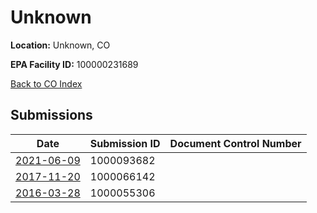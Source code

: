 # Unknown

**Location:** Unknown, CO

**EPA Facility ID:** 100000231689

[Back to CO Index](../../index.md)

## Submissions

| Date | Submission ID | Document Control Number |
|------|--------------|-------------------------|
| [2021-06-09](submissions/1000093682.md) | 1000093682 |  |
| [2017-11-20](submissions/1000066142.md) | 1000066142 |  |
| [2016-03-28](submissions/1000055306.md) | 1000055306 |  |

